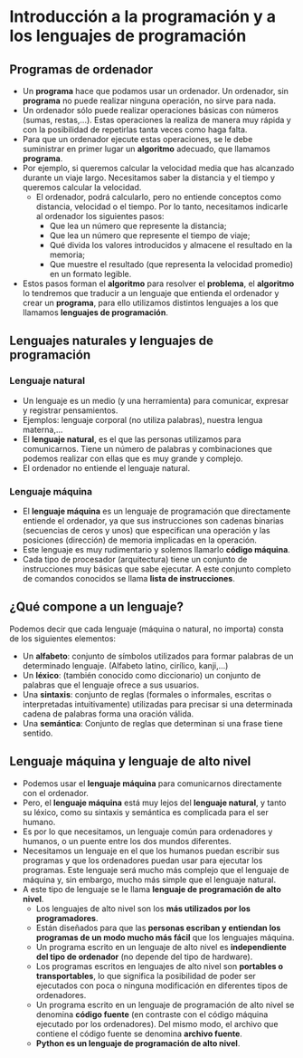 # Introducción a la programación y a los lenguajes de programación

## Programas de ordenador

* Un **programa** hace que podamos usar un ordenador. Un ordenador, sin **programa** no puede realizar ninguna operación, no sirve para nada.
* Un ordenador sólo puede realizar operaciones básicas con números (sumas, restas,...). Estas operaciones la realiza de manera muy rápida y con la posibilidad de repetirlas tanta veces como haga falta.
* Para que un ordenador ejecute estas operaciones, se le debe suministrar en primer lugar un **algoritmo** adecuado, que llamamos **programa**.
* Por ejemplo, si queremos calcular la velocidad media que has alcanzado durante un viaje largo. Necesitamos saber la distancia y el tiempo y queremos calcular la velocidad.
    * El ordenador, podrá calcularlo, pero no entiende conceptos como distancia, velocidad o el tiempo. Por lo tanto, necesitamos indicarle al ordenador los siguientes pasos:
        * Que lea un número que represente la distancia;
        * Que lea un número que represente el tiempo de viaje;
        * Qué divida los valores introducidos y almacene el resultado en la memoria;
        * Que muestre el resultado (que representa la velocidad promedio) en un formato legible.
* Estos pasos forman el **algoritmo** para resolver el **problema**, el **algoritmo** lo tendremos que traducir a un lenguaje que entienda el ordenador y crear un **programa**, para ello utilizamos distintos lenguajes a los que llamamos **lenguajes de programación**.

## Lenguajes naturales y lenguajes de programación

### Lenguaje natural

* Un lenguaje es un medio (y una herramienta) para comunicar, expresar y registrar pensamientos.
* Ejemplos: lenguaje corporal (no utiliza palabras), nuestra lengua materna,...
* El **lenguaje natural**, es el que las personas utilizamos para comunicarnos. Tiene un número de palabras y combinaciones que podemos realizar con ellas que es muy grande y complejo.
* El ordenador no entiende el lenguaje natural.

### Lenguaje máquina

* El **lenguaje máquina** es un lenguaje de programación que directamente entiende el ordenador, ya que sus instrucciones son cadenas binarias (secuencias de ceros y unos) que especifican una operación y las posiciones (dirección) de memoria implicadas en la operación.
* Este lenguaje es muy rudimentario y solemos llamarlo **código máquina**.
* Cada tipo de procesador (arquitectura) tiene un conjunto de instrucciones muy básicas que sabe ejecutar. A este conjunto completo de comandos conocidos se llama **lista de instrucciones**.

## ¿Qué compone a un lenguaje?

Podemos decir que cada lenguaje (máquina o natural, no importa) consta de los siguientes elementos:

* Un **alfabeto**: conjunto de símbolos utilizados para formar palabras de un determinado lenguaje. (Alfabeto latino, cirílico, kanji,...)
* Un **léxico**: (también conocido como diccionario) un conjunto de palabras que el lenguaje ofrece a sus usuarios.
* Una **sintaxis**: conjunto de reglas (formales o informales, escritas o interpretadas intuitivamente) utilizadas para precisar si una determinada cadena de palabras forma una oración válida.
* Una **semántica**: Conjunto de reglas que determinan si una frase tiene sentido.

## Lenguaje máquina y lenguaje de alto nivel

* Podemos usar el **lenguaje máquina** para comunicarnos directamente con el ordenador.
* Pero, el **lenguaje máquina** está muy lejos del **lenguaje natural**, y tanto su léxico, como su sintaxis y semántica es complicada para el ser humano.
* Es por lo que necesitamos, un lenguaje común para ordenadores y humanos, o un puente entre los dos mundos diferentes. 
* Necesitamos un lenguaje en el que los humanos puedan escribir sus programas y que los ordenadores puedan usar para ejecutar los programas. Este lenguaje será mucho más complejo que el lenguaje de máquina y, sin embargo, mucho más simple que el lenguaje natural.
* A este tipo de lenguaje se le llama **lenguaje de programación de alto nivel**.
    * Los lenguajes de alto nivel son los **más utilizados por los programadores**. 
    * Están diseñados para que las **personas escriban y entiendan los programas de un modo mucho más fácil** que los lenguajes máquina. 
    * Un programa escrito en un lenguaje de alto nivel es **independiente del tipo de ordenador** (no depende del tipo de hardware).
    * Los programas escritos en lenguajes de alto nivel son **portables o transportables**, lo que significa la posibilidad de poder ser ejecutados con poca o ninguna modificación en diferentes tipos de ordenadores.
    * Un programa escrito en un lenguaje de programación de alto nivel se denomina **código fuente** (en contraste con el código máquina ejecutado por los ordenadores). Del mismo modo, el archivo que contiene el código fuente se denomina **archivo fuente**.
    * **Python es un lenguaje de programación de alto nivel**.

